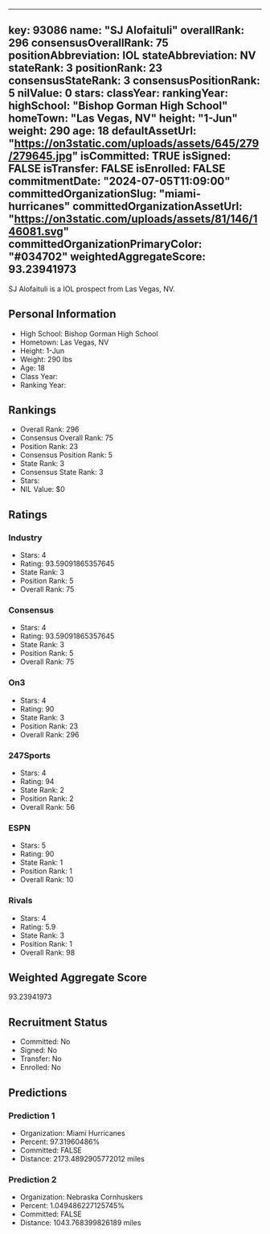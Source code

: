 ---
  key: 93086
  name: "SJ Alofaituli"
  overallRank: 296
  consensusOverallRank: 75
  positionAbbreviation: IOL
  stateAbbreviation: NV
  stateRank: 3
  positionRank: 23
  consensusStateRank: 3
  consensusPositionRank: 5
  nilValue: 0
  stars: 
  classYear: 
  rankingYear: 
  highSchool: "Bishop Gorman High School"
  homeTown: "Las Vegas, NV"
  height: "1-Jun"
  weight: 290
  age: 18
  defaultAssetUrl: "https://on3static.com/uploads/assets/645/279/279645.jpg"
  isCommitted: TRUE
  isSigned: FALSE
  isTransfer: FALSE
  isEnrolled: FALSE
  commitmentDate: "2024-07-05T11:09:00"
  committedOrganizationSlug: "miami-hurricanes"
  committedOrganizationAssetUrl: "https://on3static.com/uploads/assets/81/146/146081.svg"
  committedOrganizationPrimaryColor: "#034702"
  weightedAggregateScore: 93.23941973
  ---
  
  SJ Alofaituli is a IOL prospect from Las Vegas, NV.
  
  ## Personal Information
  - High School: Bishop Gorman High School
  - Hometown: Las Vegas, NV
  - Height: 1-Jun
  - Weight: 290 lbs
  - Age: 18
  - Class Year: 
  - Ranking Year: 
  
  ## Rankings
  - Overall Rank: 296
  - Consensus Overall Rank: 75
  - Position Rank: 23
  - Consensus Position Rank: 5
  - State Rank: 3
  - Consensus State Rank: 3
  - Stars: 
  - NIL Value: $0
  
  ## Ratings
  
  ### Industry
  - Stars: 4
  - Rating: 93.59091865357645
  - State Rank: 3
  - Position Rank: 5
  - Overall Rank: 75
  
  ### Consensus
  - Stars: 4
  - Rating: 93.59091865357645
  - State Rank: 3
  - Position Rank: 5
  - Overall Rank: 75
  
  ### On3
  - Stars: 4
  - Rating: 90
  - State Rank: 3
  - Position Rank: 23
  - Overall Rank: 296
  
  ### 247Sports
  - Stars: 4
  - Rating: 94
  - State Rank: 2
  - Position Rank: 2
  - Overall Rank: 56
  
  ### ESPN
  - Stars: 5
  - Rating: 90
  - State Rank: 1
  - Position Rank: 1
  - Overall Rank: 10
  
  ### Rivals
  - Stars: 4
  - Rating: 5.9
  - State Rank: 3
  - Position Rank: 1
  - Overall Rank: 98
  
  ## Weighted Aggregate Score
  93.23941973
  
  ## Recruitment Status
  - Committed: No
  - Signed: No
  - Transfer: No
  - Enrolled: No
  
  
  
  ## Predictions
  
  ### Prediction 1
  - Organization: Miami Hurricanes
  - Percent: 97.31960486%
  - Committed: FALSE
  - Distance: 2173.4892905772012 miles
  
  ### Prediction 2
  - Organization: Nebraska Cornhuskers
  - Percent: 1.049486227125745%
  - Committed: FALSE
  - Distance: 1043.768399826189 miles
  
